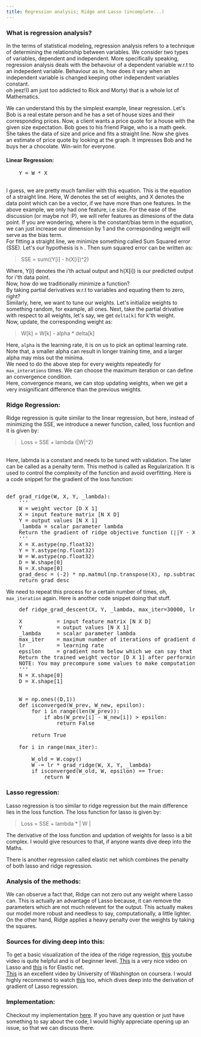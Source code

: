 ```yaml
---
title: Regression analysis; Ridge and Lasso (incomplete...)
---
```


### What is regression analysis?
In the terms of statistical modeling, regression analysis refers to a technique of determining the relationship between variables. We consider two types of variables, dependent and independent. More specifically speaking, regression analysis deals with the behavoiur of a dependent variable w.r.t to an indepedent variable. Behaviour as in, how does it vary when an independent variable is changed keeping other independent variables constant.
<br>
oh jeez!(I am just too addicted to Rick and Morty) that is a whole lot of Mathematics.
<br>

We can understand this by the simplest example, linear regression. Let's Bob is a real estate person and he has a set of house sizes and their corresponding prices. Now, a client wants a price quote for a house with the given size expectation. Bob goes to his friend Paige, who is a math geek. She takes the data of size and price and fits a straight line. Now she gives an estimate of price quote by looking at the graph. It impresses Bob and he buys her a chocolate. Win-win for everyone.

#### Linear Regression:
<pre>
	Y = W * X <br>
</pre>
I guess, we are pretty much familier with this equation. This is the equation of a straight line. Here, W denotes the set of weights, and X denotes the data point which can be a vector, if we have more than one features. In the above example, we only had one feature, i.e size.
For the ease of the discussion (or maybe not :P), we will refer features as dimesions of the data point. If you are wondering, where is the constant/bias term in the equation, we can just increase our dimension by 1 and the corresponding weight will serve as the bias term.
<br>
For fitting a straight line, we minimize something called Sum Squared error (SSE). Let's our hypothesis is `h` .
Then sum squared error can be written as: <br>

> SSE = sum((Y[i] - h(X[i])^2) <br>

Where, Y[i] denotes the i'th actual output and h(X[i]) is our predicted output for i'th data point. <br>
Now, how do we traditionally minimize a function? <br>
By taking partial derivatives w.r.t to variables and equating them to zero, right? <br>
Similarly, here, we want to tune our weights. Let's initialize weights to something random, for example, all ones.
Next, take the partial drivative with respect to all weights, let's say, we get `delta[k]` for k'th weight. <br>
Now, update, the corresponding weight as:

> W[k] = W[k] - alpha * delta[k] <br>

Here, `alpha` is the learning rate, it is on us to pick an optimal learning rate. Note that, a smaller alpha can result in longer training time, and a larger alpha may miss out the minima. <br>
We need to do the above step for every weights repeatedly for `max_interations` times. We can choose the maximum iteration or can define an convergence condition. <br>
Here, convergence means, we can stop updating weights, when we get a very insignificant difference than the previous weights.

### Ridge Regression:
Ridge regression is quite similar to the linear regression, but here, instead of minimizing the SSE, we introduce a newer function, called, loss fucntion and it is given by: <br>

> Loss = SSE + lambda (|W|^2)

<br>
Here, labmda is a constant and needs to be tuned with validation. The later can be called as a penalty term. This method is called as Regularization. It is used to control the complexity of the function and avoid overfitting.
Here is a code snippet for the gradient of the loss function:

<pre>

def grad_ridge(W, X, Y, _lambda):
	''' 
	W = weight vector [D X 1]
	X = input feature matrix [N X D]
	Y = output values [N X 1]
	_lambda = scalar parameter lambda
	Return the gradient of ridge objective function (||Y - X W||^2  + lambda*||w||^2 )
	'''
	X = X.astype(np.float32)
	Y = Y.astype(np.float32)
	W = W.astype(np.float32)
	D = W.shape[0]
	N = X.shape[0]
	grad_desc = (-2) * np.matmul(np.transpose(X), np.subtract(Y, np.matmul(X, W))) + 2 * _lambda * W
	return grad_desc
</pre>

We need to repeat this process for a certain number of times, oh, `max_iteration` again. Here is another code snippet doing that stuff.
 <br>
 <pre>
 	def ridge_grad_descent(X, Y, _lambda, max_iter=30000, lr=0.00001, epsilon = 1e-4):
	
	X 			= input feature matrix [N X D]
	Y 			= output values [N X 1]
	_lambda 	= scalar parameter lambda
	max_iter 	= maximum number of iterations of gradient descent to run in case of no convergence
	lr 			= learning rate
	epsilon 	= gradient norm below which we can say that the algorithm has converged 
	Return the trained weight vector [D X 1] after performing gradient descent using Ridge Loss Function 
	NOTE: You may precompure some values to make computation faster
	'''
	N = X.shape[0]
	D = X.shape[1]


	W = np.ones((D,1))
	def isconverged(W_prev, W_new, epsilon):
		for i in range(len(W_prev)):
			if abs(W_prev[i] - W_new[i]) > epsilon:
				return False

		return True

	for i in range(max_iter):
		
		W_old = W.copy()
		W -= lr * grad_ridge(W, X, Y, _lambda)
		if isconverged(W_old, W, epsilon) == True:
			return W
</pre>

### Lasso regression:
Lasso regression is too similar to ridge regression but the main difference lies in the loss function. The loss function for lasso is given by:

> Loss = SSE + lambda * | W |

The derivative of the loss function and updation of weights for lasso is a bit complex. I would give resources to that, if anyone wants dive deep into the Maths.

There is another regression called elastic net which combines the penalty of both lasso and ridge regression.

### Analysis of the methods:
We can observe a fact that, Ridge can not zero out any weight where Lasso can. This is actually an advantage of Lasso because, it can remove the parameters which are not much relevent for the output. This actually makes our model more robust and needless to say, computationally, a little lighter. On the other hand, Ridge applies a heavy penalty over the weights by taking the squares.

### Sources for diving deep into this:

To get a basic visualization of the idea of the ridge regression, [this](https://www.youtube.com/watch?v=Q81RR3yKn30) youtube video is quite helpful and is of beginner level. [This](https://www.youtube.com/watch?v=NGf0voTMlcs) is a very nice video on Lasso and [this](https://www.youtube.com/watch?v=1dKRdX9bfIo&t=256s)
is for Elastic net.
<br>
[This](https://www.coursera.org/lecture/ml-regression/computing-the-gradient-of-the-ridge-objective-kvaqc) is an excellent video by University of Washington on coursera. I would highly recommend to watch [this](https://www.coursera.org/lecture/ml-regression/computing-the-gradient-of-the-ridge-objective-kvaqc) too, which dives deep into the derivation of gradient of Lasso regression.

### Implementation:
Checkout my implementation [here](https://github.com/SiluPanda/ridge-and-lasso-regression). If you have any question or just have something to say about the code, I would highly appreciate opening up an issue, so that we can discuss there.  













